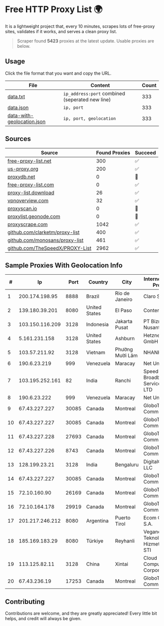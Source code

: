 
# Free HTTP Proxy List 🌍

It is a lightweight project that, every 10 minutes, scrapes lots of free-proxy sites, validates if it works, and serves a clean proxy list.


> Scraper found **5423** proxies at the latest update. Usable proxies are below.

## Usage

Click the file format that you want and copy the URL.


|File|Content|Count|
|----|-------|-----|
|[data.txt](https://raw.githubusercontent.com/themiralay/Proxy-List-World/master/data.txt)|`ip_address:port` combined (seperated new line)|333|
|[data.json](https://raw.githubusercontent.com/themiralay/Proxy-List-World/master/data.json)|`ip, port`|333|
|[data-with-geolocation.json](https://raw.githubusercontent.com/themiralay/Proxy-List-World/master/data-with-geolocation.json)|`ip, port, geolocation`|333|

## Sources

|Source|Found Proxies|Succeed|
|------|-------------|-------|
|[free-proxy-list.net](https://free-proxy-list.net)|300|✅|
|[us-proxy.org](https://www.us-proxy.org)|200|✅|
|[proxydb.net](http://proxydb.net)|0|🚫|
|[free-proxy-list.com](https://free-proxy-list.com/?page=&port=&type%5B%5D=http&type%5B%5D=https&up_time=0&search=Search)|0|✅|
|[proxy-list.download](https://www.proxy-list.download/HTTP)|26|✅|
|[vpnoverview.com](https://vpnoverview.com/privacy/anonymous-browsing/free-proxy-servers)|32|✅|
|[proxyscan.io](https://www.proxyscan.io)|0|🚫|
|[proxylist.geonode.com](https://proxylist.geonode.com/api/proxy-list?limit=300&page=1&sort_by=lastChecked&sort_type=desc&protocols=http,https)|0|🚫|
|[proxyscrape.com](https://api.proxyscrape.com/v2/?request=displayproxies&protocol=http&timeout=10000&country=all&ssl=all&anonymity=all)|1042|✅|
|[github.com/clarketm/proxy-list](https://raw.githubusercontent.com/clarketm/proxy-list/master/proxy-list-raw.txt)|400|✅|
|[github.com/monosans/proxy-list](https://raw.githubusercontent.com/monosans/proxy-list/main/proxies/http.txt)|461|✅|
|[github.com/TheSpeedX/PROXY-List](https://raw.githubusercontent.com/TheSpeedX/PROXY-List/master/http.txt)|2962|✅|


## Sample Proxies With Geolocation Info

|#|Ip|Port|Country|City|Internet Service Provider|
|-|--|----|-------|----|-------------------------|
|1|200.174.198.95|8888|Brazil|Rio de Janeiro|Claro S.A|
|2|139.180.39.201|8080|United States|El Paso|Conterra|
|3|103.150.116.209|3128|Indonesia|Jakarta Pusat|PT Biznet Gio Nusantara|
|4|5.161.231.158|3128|United States|Ashburn|Hetzner Online GmbH|
|5|103.57.211.92|3128|Vietnam|Phường Mười Lăm|NHANHOA|
|6|190.6.23.219|999|Venezuela|Maracay|Net Uno|
|7|103.195.252.161|82|India|Ranchi|Speed Airlive Broadband Services PVT LTD|
|8|190.6.23.222|999|Venezuela|Maracay|Net Uno|
|9|67.43.227.227|30085|Canada|Montreal|GloboTech Communications|
|10|67.43.227.227|30085|Canada|Montreal|GloboTech Communications|
|11|67.43.227.228|27693|Canada|Montreal|GloboTech Communications|
|12|67.43.227.226|8743|Canada|Montreal|GloboTech Communications|
|13|128.199.23.21|3128|India|Bengaluru|DigitalOcean, LLC|
|14|67.43.227.227|30085|Canada|Montreal|GloboTech Communications|
|15|72.10.160.90|26169|Canada|Montreal|GloboTech Communications|
|16|72.10.164.178|29919|Canada|Montreal|GloboTech Communications|
|17|201.217.246.212|8080|Argentina|Puerto Tirol|Ecom Chaco S.A.|
|18|185.169.183.29|8080|Türkiye|Reyhanli|Veganet Teknolojileri ve Hizmetleri LTD STI|
|19|113.125.82.11|3128|China|Xintai|Cloud Computing Corporation|
|20|67.43.236.19|17253|Canada|Montreal|GloboTech Communications|



## Contributing

Contributions are welcome, and they are greatly appreciated! Every
little bit helps, and credit will always be given.


